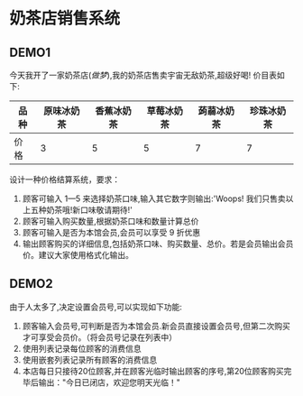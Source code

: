 # 奶茶店销售系统
## DEMO1
今天我开了一家奶茶店(*做梦*),我的奶茶店售卖宇宙无敌奶茶,超级好喝! 价目表如下:

| 品种 | 原味冰奶茶 |香蕉冰奶茶|草莓冰奶茶|蒟蒻冰奶茶|珍珠冰奶茶|
|--------|--------|--------|--------|--------|--------|
|   价格  |   3   |   5   |   5   |   7   |   7   |

设计一种价格结算系统，要求：
1. 顾客可输入 1—5 来选择奶茶口味,输入其它数字则输出:'Woops! 我们只售卖以上五种奶茶哦!新口味敬请期待!'
2. 顾客可输入购买数量,根据奶茶口味和数量计算总价
3. 顾客可输入是否为本馆会员,会员可以享受 9 折优惠
4. 输出顾客购买的详细信息,包括奶茶口味、购买数量、总价。若是会员输出会员价。建议大家使用格式化输出。

## DEMO2
由于人太多了,决定设置会员号,可以实现如下功能:
1. 顾客输入会员号,可判断是否为本馆会员.新会员直接设置会员号,但第二次购买才可享受会员价。（将会员号记录在列表中）
2. 使用列表记录每位顾客的消费信息
3. 使用嵌套列表记录所有顾客的消费信息
4. 本店每日只接待20位顾客,并在顾客光临时输出顾客的序号,第20位顾客购买完毕后输出："今日已闭店，欢迎您明天光临！"
